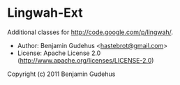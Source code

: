 # Lingwah-Ext

Additional classes for http://code.google.com/p/lingwah/.

* Author: Benjamin Gudehus &lt;hastebrot@gmail.com&gt;
* License: Apache License 2.0 (http://www.apache.org/licenses/LICENSE-2.0)

Copyright (c) 2011 Benjamin Gudehus
